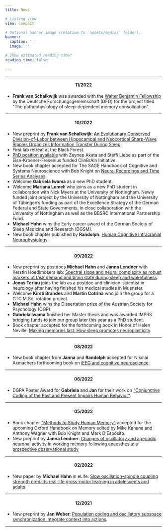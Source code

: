 ```yaml
---
title: News

# Listing view
view: compact

# Optional banner image (relative to `assets/media/` folder).
banner:
  caption: ''
  image: ''

# Show estimated reading time?
reading_time: false

---
```


***
<div style="text-align: center;" markdown="1">

#### 11/2022 </div>

- **Frank van Schalkwijk** was awarded with the [Walter Benjamin Fellowship](https://www.dfg.de/en/research_funding/programmes/individual/walter_benjamin/index.html) by the Deutsche Forschungsgemeinschaft (DFG) for the project titled "The pathophysiology of sleep-dependent memory consolidation". 

***
<div style="text-align: center;" markdown="1">

#### 10/2022  </div>

- New preprint by **Frank van Schalkwijk**: [An Evolutionary Conserved Division-of-Labor between Hippocampal and Neocortical Sharp-Wave Ripples Organizes Information Transfer During Sleep](https://biorxiv.org/cgi/content/short/2022.10.19.512822v1).
- First lab retreat at the Black Forest.
- [PhD position available](https://twitter.com/HelfrichLab/status/1580479022529622016) with Zeynep Akata and Steffi Liebe as part of the Else-Kroener-Fresenius funded ClinBrAIn Initiative.
- New book chapter accepted for The SAGE Handbook of Cognitive and Systems Neuroscience with Bob Knight on [Neural Recordings and Time Series Analyses](https://helfrich-lab.com/uploads/papers/2022_Helfrich_Timeseries_Sage_inpress.pdf).
- Welcome **Gabriela Iwama** as a new PhD student.
- Welcome **Mariana Lomelí** who joins as a new PhD student in collaboration with Nick Myers at the University of Nottingham. Newly funded joint project by the University of Nottingham and the University of Tübingen’s funding as part of the Excellence Strategy of the German Federal and State Governments, in close collaboration with the University of Nottingham as well as the BBSRC International Partnership Fund.
- **Michael Hahn** wins the Early career award of the German Society of Sleep Medicine and Research (DGSM).
- New book chapter published by **Randolph**: [Human Cognitive Intracranial Neurophysiology](https://helfrich-lab.com/uploads/papers/2022_Helfrich_Methods_Protocols.pdf).

***
<div style="text-align: center;" markdown="1">

#### 09/2022 </div>
- New preprint by postdocs **Michael Hahn** and **Janna Lendner** with Kerstin Hoedlmosers lab: [Spectral slope and neural complexity as robust markers of task demand and brain state during sleep and wakefulness](https://www.biorxiv.org/content/10.1101/2022.09.10.507390v2).
- **Jonas Terlau** joins the lab as a postdoc and clinician-scientist in neurology after having finished his medical studies in Muenster.
- Welcome **Kirsti Brandes** and **Martin Cotrina** who join the group for a GTC M.Sc. rotation project.
- **Michael Hahn** wins the Dissertation prize of the Austrian Society for Psychology (ÖGP).
- **Gabriela Iwama** finished her Master thesis and was awarded IMPRS bridging funds to join our group later this year as a PhD student.
- Book chapter accepted for the forthcoming book in Honor of Helen Neville: [Making memories last: How sleep promotes neuroplasticity](https://helfrich-lab.com/uploads/papers/2021_Helfrich_NevilleChapter.pdf).

***

<div style="text-align: center;" markdown="1">

#### 08/2022 </div>
- New book chapter from **Janna** and **Randolph** accepted for Nikolai Axmachers forthcoming book on [iEEG and cognitive neuroscience](https://psyarxiv.com/s65q4/).

***

<div style="text-align: center;" markdown="1">

#### 06/2022 </div>
- DGPA Poster Award for **Gabriela** and **Jan** for their work on ["Conjunctive Coding of the Past and Present Impairs Human Behavior"](https://helfrich-lab.com/uploads/posters/poster-pug2022-past-coding.jpg).

***

<div style="text-align: center;" markdown="1">

#### 05/2022 </div>
- Book chapter ["Methods to Study Human Memory"](https://helfrich-lab.com/uploads/papers/2022_Helfrich_MemoryApproaches_Oxford.pdf) accepted for the upcoming Oxford Handbook on Memory edited by Mike Kahana and Anthony Wagner with Bob Knight and Mark D’Esposito.
- New preprint by **Janna Lendner**: [Changes of oscillatory and aperiodic neuronal activity in working memory following anaesthesia: a prospective observational study](https://www.biorxiv.org/content/10.1101/2022.05.13.491765v1.full)

***

<div style="text-align: center;" markdown="1">

#### 02/2022 </div>
- New paper by **Michael Hahn** in eLife: [Slow oscillation–spindle coupling strength predicts real-life gross-motor learning in adolescents and adults](https://elifesciences.org/articles/66761)

***

<div style="text-align: center;" markdown="1">

#### 12/2021 </div>
- New preprint by **Jan Weber**: [Population coding and oscillatory subspace synchronization integrate context into actions](https://www.biorxiv.org/content/10.1101/2021.12.17.473118v1).

***
